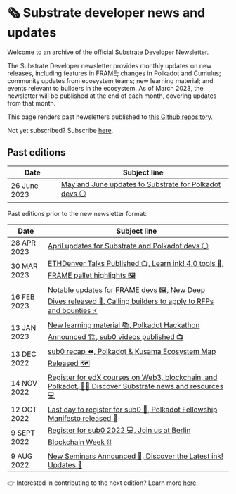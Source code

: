 # 🗞 Substrate developer news and updates

Welcome to an archive of the official Substrate Developer Newsletter.

The Substrate Developer newsletter provides monthly updates on new releases, including features in FRAME; changes in Polkadot and Cumulus; community updates from ecosystem teams; new learning material; and events relevant to builders in the ecosystem. As of March 2023, the newsletter will be published at the end of each month, covering updates from that month.

This page renders past newsletters published to [this Github repository](https://github.com/substrate-developer-hub/newsletter).

Not yet subscribed? Subscribe [here](https://substrate.io/ecosystem/connect/newsletter/).

## Past editions

| Date | Subject line |
| ------ | ----- |
| 26 June 2023 | [May and June updates to Substrate for Polkadot devs ⚪️](/content/2023-06-substrate-newsletter.md) |

Past editions prior to the new newsletter format:

| Date | Subject line |
| ------ | ----- |
| 28 APR 2023 | [April updates for Substrate and Polkadot devs ⚪️](/content/2023-04-substrate-newsletter.md) |
| 30 MAR 2023 | [ETHDenver Talks Published 📺, Learn ink! 4.0 tools  🦑, FRAME pallet highlights 🖼](/content/2023-03-substrate-newsletter.md) |
| 16 FEB 2023 | [Notable updates for FRAME devs 🖼, New Deep Dives released 🤿, Calling builders to apply to RFPs and bounties ⚡️](/content/2023-02-substrate-newsletter.md) |
| 13 JAN 2023 | [New learning material 📚, Polkadot Hackathon Announced 🏗️, sub0 videos published 📺](/content/2023-01-substrate-newsletter.md) |
| 13 DEC 2022 | [sub0 recap ⏪, Polkadot & Kusama Ecosystem Map Released 🗺️](/content/2022-12-substrate-newsletter.md) |
| 14 NOV 2022 | [Register for edX courses on Web3, blockchain, and Polkadot, 🧑‍🎓 Discover Substrate news and resources 💻 ](/content/2022-11-substrate-newsletter.md) |
| 12 OCT 2022 | [Last day to register for sub0 📝, Polkadot Fellowship Manifesto released 📘](/content/2022-10-substrate-newsletter.md) |
| 9 SEPT 2022 | [Register for sub0 2022 💻, Join us at Berlin Blockchain Week ⛓️](/content/2022-09-substrate-newsletter.md) |
| 9 AUG 2022 | [New Seminars Announced 📆, Discover the Latest ink! Updates 🦑](/content/2022-08-substrate-newsletter.md) |

👉 Interested in contributing to the next edition? Learn more [here](README.md).

